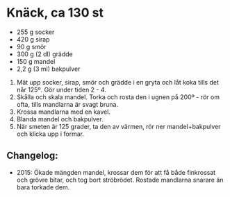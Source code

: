 Knäck, ca 130 st
================

* 255 g socker
* 420 g sirap
*  90 g smör
* 300 g (2 dl) grädde
* 150 g mandel
* 2,2 g (3 ml) bakpulver


1. Mät upp socker, sirap, smör och grädde i en gryta och låt koka tills det når 125º.  Gör under
   tiden 2 - 4.
2. Skålla och skala mandel.  Torka och rosta den i ugnen på 200º - rör om ofta, tills mandlarna är
   svagt bruna.
3. Krossa mandlarna med en kavel.
4. Blanda mandel och bakpulver.
5. När smeten är 125 grader, ta den av värmen, rör ner mandel+bakpulver och klicka upp i formar.


Changelog:
----------

* 2015: Ökade mängden mandel, krossar dem för att få både finkrossat och grövre bitar, och tog bort
  ströbrödet.  Rostade mandlarna snarare än bara torkade dem.
